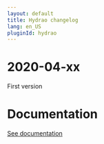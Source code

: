 ```yaml
---
layout: default
title: Hydrao changelog
lang: en_US
pluginId: hydrao
---
```


# 2020-04-xx

First version

# Documentation

[See documentation]({{site.baseurl}}/{{page.pluginId}}/{{page.lang}})
